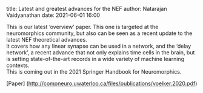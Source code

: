 title: Latest and greatest advances for the NEF
author: Natarajan Vaidyanathan
date: 2021-06-01 16:00

This is our latest ‘overview’ paper. This one is targeted at the neuromorphics community, but also can be seen as a recent update to the latest NEF theoretical advances. <br/> 
It covers how any linear synapse can be used in a network, and the ‘delay network’, a recent advance that not only explains time cells in the brain, but is setting state-of-the-art records in a wide variety of machine learning contexts.<br/>
This is coming out in the 2021 Springer Handbook for Neuromorphics. 

[Paper] (http://compneuro.uwaterloo.ca/files/publications/voelker.2020.pdf)
